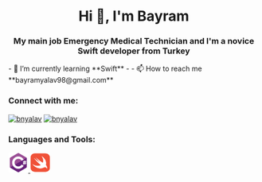 <h1 align="center">Hi 👋, I'm Bayram</h1>
<h3 align="center">My main job Emergency Medical Technician and I'm a novice Swift developer from Turkey</h3>
- 🌱 I’m currently learning **Swift**
- 
- 📫 How to reach me **bayramyalav98@gmail.com**

<h3 align="left">Connect with me:</h3>
<p align="left">
<a href="https://twitter.com/bnyalav" target="blank"><img align="center" src="https://raw.githubusercontent.com/rahuldkjain/github-profile-readme-generator/master/src/images/icons/Social/twitter.svg" alt="bnyalav" height="30" width="40" /></a>
<a href="https://instagram.com/bnyalav" target="blank"><img align="center" src="https://raw.githubusercontent.com/rahuldkjain/github-profile-readme-generator/master/src/images/icons/Social/instagram.svg" alt="bnyalav" height="30" width="40" /></a>
</p>

<h3 align="left">Languages and Tools:</h3>
<p align="left"> <a href="https://www.w3schools.com/cs/" target="_blank" rel="noreferrer"> <img src="https://raw.githubusercontent.com/devicons/devicon/master/icons/csharp/csharp-original.svg" alt="csharp" width="40" height="40"/> </a> <a href="https://developer.apple.com/swift/" target="_blank" rel="noreferrer"> <img src="https://raw.githubusercontent.com/devicons/devicon/master/icons/swift/swift-original.svg" alt="swift" width="40" height="40"/> </a> </p>

